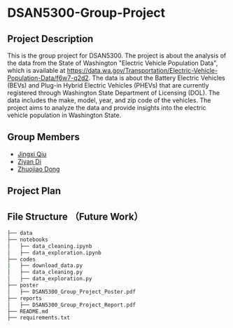 # DSAN5300-Group-Project

## Project Description
This is the group project for DSAN5300. The project is about the analysis of the data from the State of Washington "Electric Vehicle Population Data", which is available at https://data.wa.gov/Transportation/Electric-Vehicle-Population-Data/f6w7-q2d2. The data is about the Battery Electric Vehicles (BEVs) and Plug-in Hybrid Electric Vehicles (PHEVs) that are currently registered through Washington State Department of Licensing (DOL). The data includes the make, model, year, and zip code of the vehicles. The project aims to analyze the data and provide insights into the electric vehicle population in Washington State.

## Group Members
- [Jingxi Qiu](https://github.com/mouwumou)
- [Ziyan Di](https://github.com/ZD-140)
- [Zhuojiao Dong](https://github.com/tianwin)

## Project Plan

## File Structure （Future Work）
```bash
├── data
├── notebooks
│   ├── data_cleaning.ipynb
│   ├── data_exploration.ipynb
├── codes
|   ├── download_data.py
│   ├── data_cleaning.py
│   ├── data_exploration.py
├── poster
│   ├── DSAN5300_Group_Project_Poster.pdf
├── reports
│   ├── DSAN5300_Group_Project_Report.pdf
├── README.md
├── requirements.txt
```
